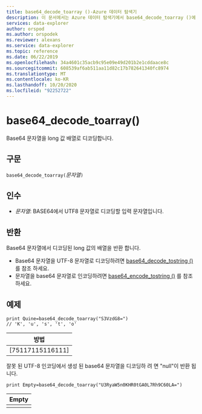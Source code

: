 ```yaml
---
title: base64_decode_toarray ()-Azure 데이터 탐색기
description: 이 문서에서는 Azure 데이터 탐색기에서 base64_decode_toarray ()에 대해 설명 합니다.
services: data-explorer
author: orspod
ms.author: orspodek
ms.reviewer: alexans
ms.service: data-explorer
ms.topic: reference
ms.date: 06/22/2019
ms.openlocfilehash: 34a4601c35acb9c95e09e49d201b2e1cddaace8c
ms.sourcegitcommit: 608539af6ab511aa11d82c17b782641340fc8974
ms.translationtype: MT
ms.contentlocale: ko-KR
ms.lasthandoff: 10/20/2020
ms.locfileid: "92252722"
---
```

# <a name="base64_decode_toarray"></a>base64_decode_toarray()

Base64 문자열을 long 값 배열로 디코딩합니다.

## <a name="syntax"></a>구문

`base64_decode_toarray(`*문자열*`)`

## <a name="arguments"></a>인수

* *문자열*: BASE64에서 UTF8 문자열로 디코딩할 입력 문자열입니다.

## <a name="returns"></a>반환

Base64 문자열에서 디코딩된 long 값의 배열을 반환 합니다.

* Base64 문자열을 UTF-8 문자열로 디코딩하려면 [base64_decode_tostring ()](base64_decode_tostringfunction.md) 를 참조 하세요.
* 문자열을 base64 문자열로 인코딩하려면 [base64_encode_tostring ()](base64_encode_tostringfunction.md) 를 참조 하세요.

## <a name="example"></a>예제

<!-- csl: https://help.kusto.windows.net:443/Samples -->
```kusto
print Quine=base64_decode_toarray("S3VzdG8=")  
// 'K', 'u', 's', 't', 'o'
```

|방법|
|-----|
|[75117115116111]|

잘못 된 UTF-8 인코딩에서 생성 된 base64 문자열을 디코딩하 려 면 "null"이 반환 됩니다.

<!-- csl: https://help.kusto.windows.net:443/Samples -->
```kusto
print Empty=base64_decode_toarray("U3RyaW5n0KHR0tGA0L7Rh9C60LA=")
```

|Empty|
|-----|
||
